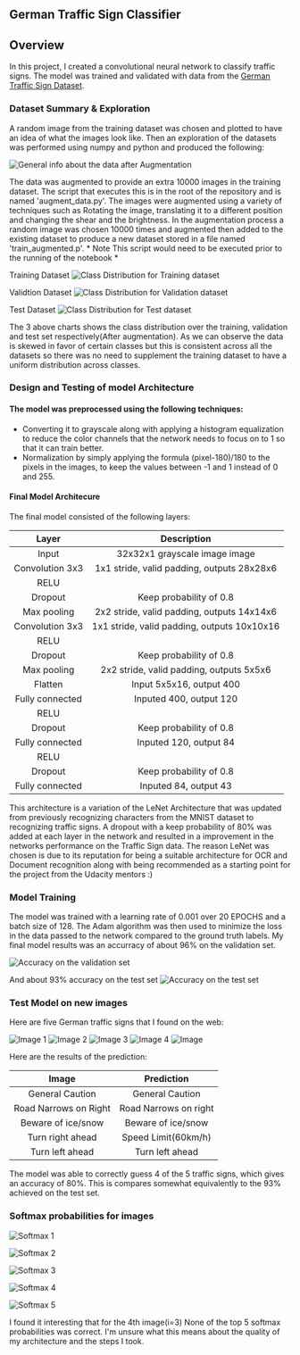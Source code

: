 ## German Traffic Sign Classifier

Overview
---
In this project, I created a convolutional neural network to classify traffic signs. The model was trained and validated with data from the [German Traffic Sign Dataset](http://benchmark.ini.rub.de/?section=gtsrb&subsection=dataset).

### Dataset Summary & Exploration

A random image from the training dataset was chosen and plotted to have an idea of what the images look like. Then an exploration of the datasets was performed using numpy and python and produced the following:

![General info about the data after Augmentation](/readme_images/data_size.png?raw=true "General info about the data after augmentation")

The data was augmented to provide an extra 10000 images in the training dataset. The script that executes this is in the root of the repository and is named 'augment_data.py'. The images were augmented using a variety of techniques such as Rotating the image, translating it to a different position and changing the shear and the brightness. In the augmentation process a random image was chosen 10000 times and augmented then added to the existing dataset to produce a new dataset stored in a file named 'train_augmented.p'. * Note This script would need to be executed prior to the running of the notebook *

Training Dataset
![Class Distribution for Training dataset](/readme_images/distribution_training.png?raw=true "Class Distribution for Training dataset")

Validtion Dataset
![Class Distribution for Validation dataset](/readme_images/distributed_validation.png?raw=true "Class Distribution for Validation dataset")

Test Dataset
![Class Distribution for Test dataset](/readme_images/distribution_test.png?raw=true "Class Distribution for Test dataset")

The 3 above charts shows the class distribution over the training, validation and test set respectively(After augmentation). As we can observe the data is skewed in favor of certain classes but this is consistent across all the datasets so there was no need to supplement the training dataset to have a uniform distribution across classes. 

### Design and Testing of model Architecture

#### The model was preprocessed using the following techniques:
* Converting it to grayscale along with applying a histogram equalization to reduce the color channels that the network needs to focus on to 1 so that it can train better.
* Normalization by simply applying the formula (pixel-180)/180 to the pixels in the images, to keep the values between -1 and 1 instead of 0 and 255. 

#### Final Model Architecure 

The final model consisted of the following layers:

| Layer         		|     Description	        					| 
|:---------------------:|:---------------------------------------------:| 
| Input         		| 32x32x1 grayscale image image   							| 
| Convolution 3x3     	| 1x1 stride, valid padding, outputs 28x28x6 	|
| RELU					|												|
| Dropout       | Keep probability of 0.8 |
| Max pooling	      	| 2x2 stride, valid padding, outputs 14x14x6				|
| Convolution 3x3	    | 1x1 stride, valid padding, outputs 10x10x16      									|
| RELU					|												|
| Dropout       | Keep probability of 0.8 |
| Max pooling	      	| 2x2 stride, valid padding, outputs 5x5x6				|
| Flatten         | Input 5x5x16, output 400                |
| Fully connected		| Inputed 400, output 120       									|
| RELU					|												|
| Dropout       | Keep probability of 0.8 |
| Fully connected		| Inputed 120, output 84      									|
| RELU					|												|
| Dropout       | Keep probability of 0.8 |
| Fully connected		| Inputed 84, output 43      									|

This architecture is a variation of the LeNet Architecture that was updated from previously recognizing characters from the MNIST dataset to recognizing traffic signs. A dropout with a keep probability of 80% was added at each layer in the network and resulted in a improvement in the networks performance on the Traffic Sign data. The reason LeNet was chosen is due to its reputation for being a suitable architecture for OCR and Document recognition along with being recommended as a starting point for the project from the Udacity mentors :)

### Model Training 
The model was trained with a learning rate of 0.001 over 20 EPOCHS and a batch size of 128. The Adam algorithm was then used to minimize the loss in the data passed to the network compared to the ground truth labels.
My final model results was an accurracy of about 96% on the validation set.

![Accuracy on the validation set](/readme_images/accuracy_validation.png?raw=true "Accuracy on the Validation Set after 20 EPOCHS")

And about 93% accuracy on the test set
![Accuracy on the test set](/readme_images/accuracy_test.png?raw=true "Accuracy on the Validation Set after 20 EPOCHS")

### Test Model on new images
Here are five German traffic signs that I found on the web:

![Image 1](/samples/sample_18.png?raw=true ) ![Image 2](/samples/sample_24.png) ![Image 3](/samples/sample_30.png)
![Image 4](/samples/sample_33.png) ![Image](/samples/sample_34.png)


Here are the results of the prediction:

| Image			        |     Prediction	        					| 
|:---------------------:|:---------------------------------------------:| 
| General Caution     		| General Caution 									| 
| Road Narrows on Right    			| Road Narrows on right										|
| Beware of ice/snow					| Beware of ice/snow									|
| Turn right ahead	      		| Speed Limit(60km/h)				 				|
| Turn left ahead  		| Turn left ahead    							|


The model was able to correctly guess 4 of the 5 traffic signs, which gives an accuracy of 80%. This is compares somewhat equivalently to the 93% achieved on the test set.

### Softmax probabilities for images

![Softmax 1](/readme_images/softmax_1.png?raw=true )

![Softmax 2](/readme_images/softmax_2.png?raw=true )

![Softmax 3](/readme_images/softmax_3.png?raw=true )

![Softmax 4](/readme_images/softmax_4.png?raw=true )

![Softmax 5](/readme_images/softmax_5.png?raw=true )

I found it interesting that for the 4th image(i=3) None of the top 5 softmax probabilities was correct. I'm unsure what this means about the quality of my architecture and the steps I took.
